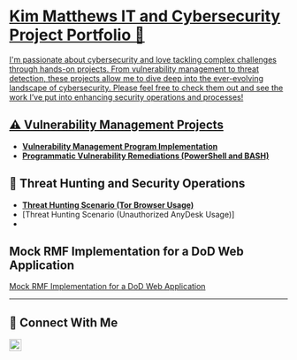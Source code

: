 # <a href="https://www.linkedin.com/in/kim-matthews-84bba4b9/">Kim Matthews IT and Cybersecurity Project Portfolio 🔐

I'm passionate about cybersecurity and love tackling complex challenges through hands-on projects. From vulnerability management to threat detection, these projects allow me to dive deep into the ever-evolving landscape of cybersecurity. Please feel free to check them out and see the work I’ve put into enhancing security operations and processes!


## ⚠️ Vulnerability Management Projects

- **[Vulnerability Management Program Implementation](https://github.com/KimMatthews02/vulnerability-management-program)**
- **[Programmatic Vulnerability Remediations (PowerShell and BASH)](https://github.com/KimMatthews02/STIG-Implementation)**

## 🚨 Threat Hunting and Security Operations

- **[Threat Hunting Scenario (Tor Browser Usage)](https://github.com/KimMatthews02/threat-hunting-scenario-tor/blob/main/README.md)**
- [Threat Hunting Scenario (Unauthorized AnyDesk Usage)]
- 
## Mock RMF Implementation for a DoD Web Application
[Mock RMF Implementation for a DoD Web Application](https://github.com/KimMatthews02/Mock-RMF-Implementation-for-a-DoD-Web-Application)


<hr/>

## 🤳 Connect With Me

[<img align="left" alt=" https://www.linkedin.com/in/kim-matthews-84bba4b9/          | LinkedIn" width="22px" src="https://cdn.jsdelivr.net/npm/simple-icons@v3/icons/linkedin.svg" />][linkedin]



[linkedin]: https://www.linkedin.com/in/kim-matthews-84bba4b9/

<!--
<img width="35" alt="image" src="https://github.com/user-attachments/assets/2f41c7cd-5ea8-4475-b451-a37161b6c3fb"> 
<img width="35" alt="image" src="https://github.com/user-attachments/assets/77649969-9910-4994-8b96-74a116cfb2a8">
